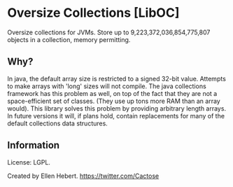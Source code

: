 Oversize Collections [LibOC]
============================
Oversize collections for JVMs. Store up to 9,223,372,036,854,775,807 objects in a collection, memory permitting.


Why?
----
In java, the default array size is restricted to a signed 32-bit value. Attempts to make arrays with 'long' sizes will not compile.
The java collections framework has this problem as well, on top of the fact that they are not a space-efficient set of classes. (They use up tons more RAM than an array would).
This library solves this problem by providing arbitrary length arrays. In future versions it will, if plans hold, contain replacements for many of the default collections data structures.


Information
-----------

License: LGPL.


Created by Ellen Hebert.
https://twitter.com/Cactose